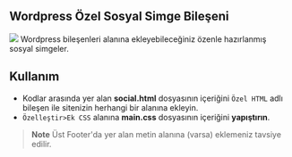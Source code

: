 ## Wordpress Özel Sosyal Simge Bileşeni
![](https://i.ibb.co/hXjTdnt/IMG-20220522-235604.jpg)
Wordpress bileşenleri alanına ekleyebileceğiniz özenle hazırlanmış sosyal simgeler.

## Kullanım
- Kodlar arasında yer alan **social.html** dosyasının içeriğini `Özel HTML` adlı bileşen ile sitenizin herhangi bir alanına ekleyin.
- `Özelleştir>Ek CSS` alanına **main.css** dosyasının içeriğini **yapıştırın**.

>**Note**
> Üst Footer'da yer alan metin alanına (varsa) eklemeniz tavsiye edilir.
